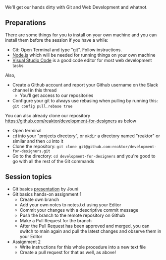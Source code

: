 We'll get our hands dirty with Git and Web Development and whatnot.

## Preparations

There are some things for you to install on your own machine and you can install them before the session if you have a while:

- Git: Open Terminal and type "git". Follow instructions.
- [Node.js](https://nodejs.org/en/download/) which will be needed for running things on your own machine
- [Visual Studio Code](https://code.visualstudio.com/download) is a good code editor for most web development tasks

Also,

- Create a Github account and report your Github username on the Slack channel in this thread
  - You'll get access to our repositories
- Configure your git to always use rebasing when pulling by running this: `git config pull.rebase true`

You can also already clone our repository https://github.com/reaktor/development-for-designers as below

- Open terminal
- `cd` into your "projects directory", or `mkdir` a directory named "reaktor" or similar and then `cd` into it
- Clone the repository: `git clone git@github.com:reaktor/development-for-designers.git`
- Go to the directory: `cd development-for-designers` and you're good to go with all the rest of the Git commands

## Session topics

- Git basics [presentation](https://docs.google.com/presentation/d/1BfH2LTw_zXiVboBZ-E-jcVeo-_pHLi_7IRveWSmoKaw/edit) by Jouni
- Git basics hands-on assignment 1
  - Create own branch
  - Add your own notes to notes.txt using your Editor
  - Commit your changes with a descriptive commit message
  - Push the branch to the remote repository on Github
  - Make a Pull Request for the branch
  - After the Pull Request has been approved and merged, you can switch to main again and pull the latest changes and observe them in your Editor
- Assignment 2
  - Write instructions for this whole procedure into a new text file
  - Create a pull request for that as well, as above!
